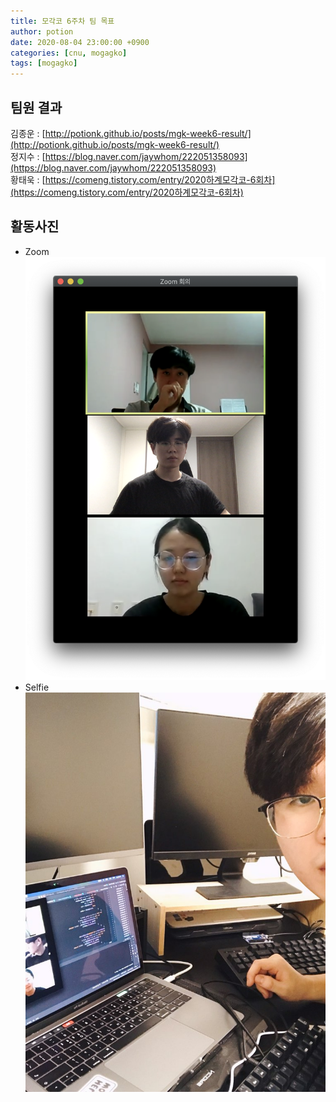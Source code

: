 ```yaml
---
title: 모각코 6주차 팀 목표
author: potion
date: 2020-08-04 23:00:00 +0900
categories: [cnu, mogagko]
tags: [mogagko]
---
```


## 팀원 결과

김종운 : [http://potionk.github.io/posts/mgk-week6-result/](http://potionk.github.io/posts/mgk-week6-result/)<br>
정지수 : [https://blog.naver.com/jaywhom/222051358093](https://blog.naver.com/jaywhom/222051358093)<br>
황태욱 : [https://comeng.tistory.com/entry/2020하계모각코-6회차](https://comeng.tistory.com/entry/2020하계모각코-6회차)

## 활동사진
* Zoom
![Zoom](/assets/img/mogagko/week6_zoom.png)
* Selfie
![Selfie](/assets/img/mogagko/week6_selfie.jpeg)